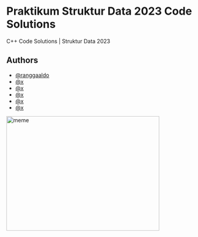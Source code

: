 # Praktikum Struktur Data 2023 Code Solutions

C++ Code Solutions | Struktur Data 2023

## Authors

- [@ranggaaldo](https://www.github.com/ranggaaldosas)
- [@x](https://www.github.com/x)
- [@x](https://www.github.com/x)
- [@x](https://www.github.com/x)
- [@x](https://www.github.com/x)
- [@x](https://www.github.com/x)

<img src="https://i.ibb.co/hZBs225/IMG-4129.jpg" alt="meme" width="400" height="300">
